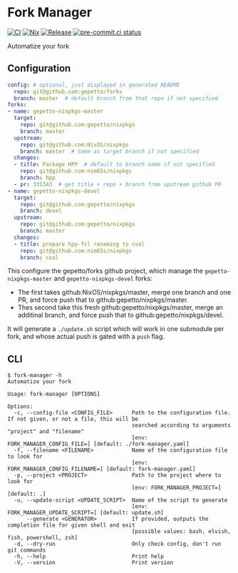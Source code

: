 # Fork Manager

[![CI](https://github.com/nim65s/fork-manager/actions/workflows/ci.yml/badge.svg)](https://github.com/nim65s/fork-manager/actions/workflows/ci.yml)
[![Nix](https://github.com/nim65s/fork-manager/actions/workflows/nix.yml/badge.svg)](https://github.com/nim65s/fork-manager/actions/workflows/nix.yml)
[![Release](https://github.com/nim65s/fork-manager/actions/workflows/release.yml/badge.svg)](https://github.com/nim65s/fork-manager/actions/workflows/release.yml)
[![pre-commit.ci status](https://results.pre-commit.ci/badge/github/nim65s/fork-manager/main.svg)](https://results.pre-commit.ci/latest/github/nim65s/fork-manager/main)

Automatize your fork

## Configuration

```yaml
config: # optional, just displayed in generated README
  repo: git@github.com:gepetto/forks
  branch: master  # default branch from that repo if not specified
forks:
- name: gepetto-nixpkgs-master
  target:
    repo: git@github.com:gepetto/nixpkgs
    branch: master
  upstream:
    repo: git@github.com:NixOS/nixpkgs
    branch: master  # Same as target branch if not specified
  changes:
  - title: Package HPP  # default to branch name if not specified
    repo: git@github.com:nim65s/nixpkgs
    branch: hpp
  - pr: 331343  # get title + repo + branch from upstream github PR
- name: gepetto-nixpkgs-devel
  target:
    repo: git@github.com:gepetto/nixpkgs
    branch: devel
  upstream:
    repo: git@github.com:gepetto/nixpkgs
    branch: master
  changes:
  - title: prepare hpp-fcl renaming to coal
    repo: git@github.com:nim65s/nixpkgs
    branch: coal
```

This configure the gepetto/forks github project, which manage the `gepetto-nixpkgs-master` and `gepetto-nixpkgs-devel`
forks:

- The first takes github:NixOS/nixpkgs/master, merge one branch and one PR, and force push that to github:gepetto/nixpkgs/master.
- Thes second take this fresh github:gepetto/nixpkgs/master, merge an additinal branch, and force push that to github:gepetto/nixpkgs/devel.

It will generate a `./update.sh` script which will work in one submodule per fork, and whose actual push is gated with a `push` flag.

## CLI

```
$ fork-manager -h
Automatize your fork

Usage: fork-manager [OPTIONS]

Options:
  -c, --config-file <CONFIG_FILE>      Path to the configuration file. If not given, or not a file, this will be
                                       searched according to arguments "project" and "filename"
                                       [env: FORK_MANAGER_CONFIG_FILE=] [default: ./fork-manager.yaml]
  -f, --filename <FILENAME>            Name of the configuration file to look for
                                       [env: FORK_MANAGER_CONFIG_FILENAME=] [default: fork-manager.yaml]
  -p, --project <PROJECT>              Path to the project where to look for
                                       [env: FORK_MANAGER_PROJECT=] [default: .]
  -u, --update-script <UPDATE_SCRIPT>  Name of the script to generate
                                       [env: FORK_MANAGER_UPDATE_SCRIPT=] [default: update.sh]
      --generate <GENERATOR>           If provided, outputs the completion file for given shell and exit
                                       [possible values: bash, elvish, fish, powershell, zsh]
  -d, --dry-run                        Only check config, don't run git commands
  -h, --help                           Print help
  -V, --version                        Print version
```
